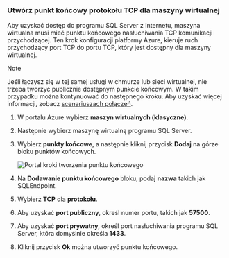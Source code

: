 ### <a name="create-a-tcp-endpoint-for-the-virtual-machine"></a>Utwórz punkt końcowy protokołu TCP dla maszyny wirtualnej
Aby uzyskać dostęp do programu SQL Server z Internetu, maszyna wirtualna musi mieć punktu końcowego nasłuchiwania TCP komunikacji przychodzącej. Ten krok konfiguracji platformy Azure, kieruje ruch przychodzący port TCP do portu TCP, który jest dostępny dla maszyny wirtualnej.

> [!NOTE]
> Jeśli łączysz się w tej samej usługi w chmurze lub sieci wirtualnej, nie trzeba tworzyć publicznie dostępnym punkcie końcowym. W takim przypadku można kontynuować do następnego kroku. Aby uzyskać więcej informacji, zobacz [scenariuszach połączeń](../articles/virtual-machines/windows/sqlclassic/virtual-machines-windows-classic-sql-connect.md#connection-scenarios).
> 
> 

1. W portalu Azure wybierz **maszyn wirtualnych (klasyczne)**.
2. Następnie wybierz maszynę wirtualną programu SQL Server.
3. Wybierz **punkty końcowe**, a następnie kliknij przycisk **Dodaj** na górze bloku punktów końcowych.
   
    ![Portal kroki tworzenia punktu końcowego](./media/virtual-machines-sql-server-connection-steps/portal-endpoint-creation.png)
4. Na **Dodawanie punktu końcowego** bloku, podaj **nazwa** takich jak SQLEndpoint.
5. Wybierz **TCP** dla **protokołu**.
6. Aby uzyskać **port publiczny**, określ numer portu, takich jak **57500**.
7. Aby uzyskać **port prywatny**, określ port nasłuchiwania programu SQL Server, która domyślnie określa **1433**.
8. Kliknij przycisk **Ok** można utworzyć punktu końcowego.

